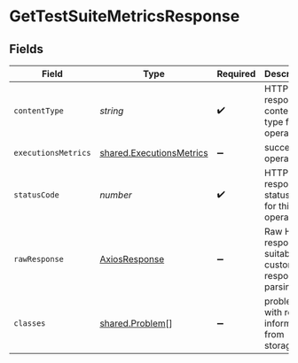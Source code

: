 # GetTestSuiteMetricsResponse


## Fields

| Field                                                                | Type                                                                 | Required                                                             | Description                                                          |
| -------------------------------------------------------------------- | -------------------------------------------------------------------- | -------------------------------------------------------------------- | -------------------------------------------------------------------- |
| `contentType`                                                        | *string*                                                             | :heavy_check_mark:                                                   | HTTP response content type for this operation                        |
| `executionsMetrics`                                                  | [shared.ExecutionsMetrics](../../models/shared/executionsmetrics.md) | :heavy_minus_sign:                                                   | successful operation                                                 |
| `statusCode`                                                         | *number*                                                             | :heavy_check_mark:                                                   | HTTP response status code for this operation                         |
| `rawResponse`                                                        | [AxiosResponse](https://axios-http.com/docs/res_schema)              | :heavy_minus_sign:                                                   | Raw HTTP response; suitable for custom response parsing              |
| `classes`                                                            | [shared.Problem](../../models/shared/problem.md)[]                   | :heavy_minus_sign:                                                   | problem with read information from storage                           |